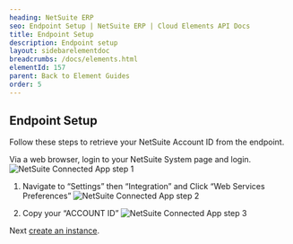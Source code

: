 ```yaml
---
heading: NetSuite ERP
seo: Endpoint Setup | NetSuite ERP | Cloud Elements API Docs
title: Endpoint Setup
description: Endpoint setup
layout: sidebarelementdoc
breadcrumbs: /docs/elements.html
elementId: 157
parent: Back to Element Guides
order: 5
---
```


## Endpoint Setup

Follow these steps to retrieve your NetSuite Account ID from the endpoint.

Via a web browser, login to your NetSuite System page and login.
![NetSuite Connected App step 1](http://cloud-elements.com/wp-content/uploads/2015/04/NetSuiteAPI.png)

1. Navigate to “Settings” then “Integration” and Click “Web Services Preferences”
![NetSuite Connected App step 2](http://cloud-elements.com/wp-content/uploads/2015/04/NetSuiteAPI1.png)

2. Copy your “ACCOUNT ID”
![NetSuite Connected App step 3](http://cloud-elements.com/wp-content/uploads/2015/04/NetSuiteAPI2.png)

Next [create an instance](netsuite-erp-create-instance.html).
